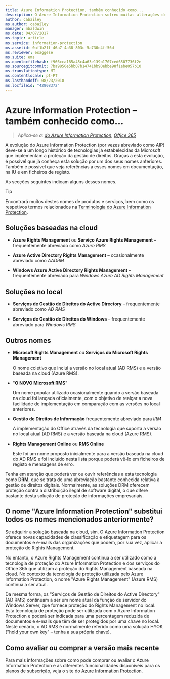 ```yaml
---
title: Azure Information Protection, também conhecido como...
description: O Azure Information Protection sofreu muitas alterações de nome, pelo que pode conhecê-lo por um dos nomes anteriores.
author: cabailey
ms.author: cabailey
manager: mbaldwin
ms.date: 04/07/2017
ms.topic: article
ms.service: information-protection
ms.assetid: 0af1b2ff-46a7-4a38-803c-5a730e4ff56d
ms.reviewer: esaggese
ms.suite: ems
ms.openlocfilehash: f966cca185a45c4a63e139b1707ced6507736f2e
ms.sourcegitcommit: 7ba9850e5bb07b14741bb90ebbe98f1ebe057b10
ms.translationtype: MT
ms.contentlocale: pt-PT
ms.lasthandoff: 08/23/2018
ms.locfileid: "42808372"
---
```

# <a name="azure-information-protection---also-known-as-"></a>Azure Information Protection – também conhecido como...

>*Aplica-se a: [do Azure Information Protection](https://azure.microsoft.com/pricing/details/information-protection), [Office 365](http://download.microsoft.com/download/E/C/F/ECF42E71-4EC0-48FF-AA00-577AC14D5B5C/Azure_Information_Protection_licensing_datasheet_EN-US.pdf)*

A evolução do Azure Information Protection (por vezes abreviado como AIP) deve-se a um longo histórico de tecnologias já estabelecidas da Microsoft que implementam a proteção da gestão de direitos. Graças a esta evolução, é possível que já conheça esta solução por um dos seus nomes anteriores. Também é possível que veja referências a esses nomes em documentação, na IU e em ficheiros de registo. 

As secções seguintes indicam alguns desses nomes.

> [!TIP]
> Encontrará muitos destes nomes de produtos e serviços, bem como os respetivos termos relacionados na [Terminologia do Azure Information Protection](./terminology.md).

## <a name="cloud-based-solutions"></a>Soluções baseadas na cloud

- **Azure Rights Management** ou **Serviço Azure Rights Management** – frequentemente abreviado como *Azure RMS*

- **Azure Active Directory Rights Management** – ocasionalmente abreviado como *AADRM*

- **Windows Azure Active Directory Rights Management** – frequentemente abreviado para *Windows Azure AD Rights Management*

## <a name="on-premises-solutions"></a>Soluções no local

- **Serviços de Gestão de Direitos do Active Directory** – frequentemente abreviado como *AD RMS*

- **Serviços de Gestão de Direitos do Windows** – frequentemente abreviado para *Windows RMS*

## <a name="other-names"></a>Outros nomes

- **Microsoft Rights Management** ou **Serviços do Microsoft Rights Management**
    
    O nome coletivo que inclui a versão no local atual (AD RMS) e a versão baseada na cloud (Azure RMS).

- "**O NOVO Microsoft RMS**"
    
    Um nome popular utilizado ocasionalmente quando a versão baseada na cloud foi lançada oficialmente, com o objetivo de realçar a nova facilidade de implementação em comparação com as versões no local anteriores.

- **Gestão de Direitos de Informação** frequentemente abreviado para *IRM*
    
    A implementação do Office através da tecnologia que suporta a versão no local atual (AD RMS) e a versão baseada na cloud (Azure RMS). 

- **Rights Management Online** ou **RMS Online**
    
    Este foi um nome proposto inicialmente para a versão baseada na cloud do AD RMS e foi incluído nesta lista porque poderá vê-lo em ficheiros de registo e mensagens de erro.

Tenha em atenção que poderá ver ou ouvir referências a esta tecnologia como **DRM**, que se trata de uma abreviação bastante conhecida relativa à gestão de direitos digitais. Normalmente, as soluções DRM oferecem proteção contra a distribuição ilegal de software digital, o que difere bastante desta solução de proteção de informações empresariais. 

## <a name="does-azure-information-protection-now-replace-all-these-names"></a>O nome "Azure Information Protection" substitui todos os nomes mencionados anteriormente?

Se adquirir a solução baseada na cloud, sim. O Azure Information Protection oferece novas capacidades de classificação e etiquetagem para os documentos e e-mails das organizações que podem, por sua vez, aplicar a proteção do Rights Management. 

No entanto, o Azure Rights Management continua a ser utilizado como a tecnologia de proteção do Azure Information Protection e dos serviços do Office 365 que utilizam a proteção do Rights Management baseada na cloud. No contexto da tecnologia de proteção utilizada pelo Azure Information Protection, o nome "Azure Rights Management" (Azure RMS) continua a ser atual.

Da mesma forma, os "Serviços de Gestão de Direitos do Active Directory" (AD RMS) continuam a ser um nome atual da função de servidor do Windows Server, que fornece proteção do Rights Management no local. Esta tecnologia de proteção pode ser utilizada com o Azure Information Protection e poderá ser indicada para uma percentagem reduzida de documentos e e-mails que têm de ser protegidos por uma chave no local. Neste cenário, o AD RMS é normalmente referido como uma solução HYOK ("hold your own key" – tenha a sua própria chave).

## <a name="how-to-evaluate-or-purchase-the-latest-version"></a>Como avaliar ou comprar a versão mais recente

Para mais informações sobre como pode comprar ou avaliar o Azure Information Protection e as diferentes funcionalidades disponíveis para os planos de subscrição, veja o site do [Azure Information Protection](https://www.microsoft.com/cloud-platform/azure-information-protection).
